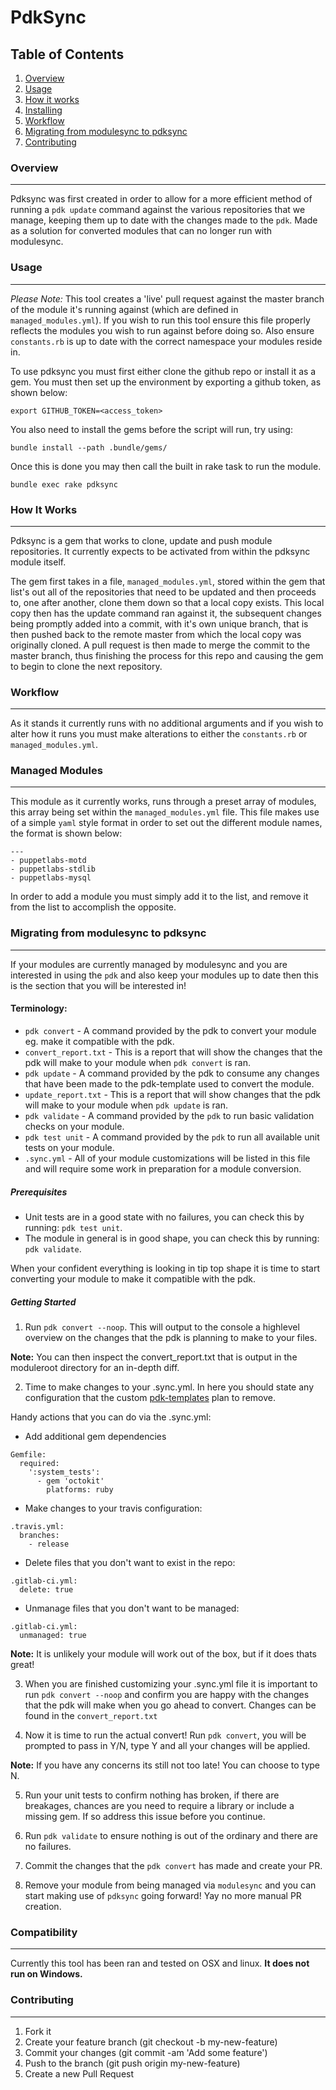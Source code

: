 # PdkSync

Table of Contents
-----------------

1. [Overview](#overview)
2. [Usage](#usage)
3. [How it works](#how-it-works)
4. [Installing](#installing)
5. [Workflow](#workflow)
6. [Migrating from modulesync to pdksync](#migrating-from-modulesync-to-pdksync)
7. [Contributing](#contributing)

### Overview
--------

Pdksync was first created in order to allow for a more efficient method of running a `pdk update` command against the various repositories that we manage, keeping them up to date with the changes made to the `pdk`. Made as a solution for converted modules that can no longer run with modulesync.

### Usage
----------

*Please Note:* This tool creates a 'live' pull request against the master branch of the module it's running against (which are defined in `managed_modules.yml`). If you wish to run this tool ensure this file properly reflects the modules you wish to run against before doing so. Also ensure `constants.rb` is up to date with the correct namespace your modules reside in.

To use pdksync you must first either clone the github repo or install it as a gem. You must then set up the environment by exporting a github token, as shown below:
```
export GITHUB_TOKEN=<access_token>
```
You also need to install the gems before the script will run, try using:
```
bundle install --path .bundle/gems/
```
Once this is done you may then call the built in rake task to run the module.
```
bundle exec rake pdksync
```

### How It Works
------------

Pdksync is a gem that works to clone, update and push module repositories. It currently expects to be activated from within the pdksync module itself.

The gem first takes in a file, `managed_modules.yml`, stored within the gem that list's out all of the repositories that need to be updated and then proceeds to, one after another, clone them down so that a local copy exists. This local copy then has the update command ran against it, the subsequent changes being promptly added into a commit, with it's own unique branch, that is then pushed back to the remote master from which the local copy was originally cloned. A pull request is then made to merge the commit to the master branch, thus finishing the process for this repo and causing the gem to begin to clone the next repository.

### Workflow
--------

As it stands it currently runs with no additional arguments and if you wish to alter how it runs you must make alterations to either the `constants.rb` or `managed_modules.yml`.

### Managed Modules
----------

This module as it currently works, runs through a preset array of modules, this array being set within the `managed_modules.yml` file. This file makes use of a simple `yaml` style format in order to set out the different module names, the format is shown below:

```
---
- puppetlabs-motd
- puppetlabs-stdlib
- puppetlabs-mysql
```
In order to add a module you must simply add it to the list, and remove it from the list to accomplish the opposite.

### Migrating from modulesync to pdksync
--------

If your modules are currently managed by modulesync and you are interested in using the `pdk` and also keep your modules up to date then this is the section that you will be interested in!

#### Terminology:
- `pdk convert` - A command provided by the pdk to convert your module eg. make it compatible with the pdk.
- `convert_report.txt` - This is a report that will show the changes that the pdk will make to your module when `pdk convert` is ran.
- `pdk update` - A command provided by the pdk to consume any changes that have been made to the pdk-template used to convert the module.
- `update_report.txt` - This is a report that will show changes that the pdk will make to your module when `pdk update` is ran.
- `pdk validate` - A command provided by the `pdk` to run basic validation checks on your module.
- `pdk test unit` - A command provided by the `pdk` to run all available unit tests on your module.
- `.sync.yml` - All of your module customizations will be listed in this file and will require some work in preparation for a module conversion.

##### Prerequisites
* Unit tests are in a good state with no failures, you can check this by running: `pdk test unit`.
* The module in general is in good shape, you can check this by running: `pdk validate`.

When your confident everything is looking in tip top shape it is time to start converting your module to make it compatible with the pdk.

##### Getting Started

1) Run `pdk convert --noop`. This will output to the console a highlevel overview on the changes that the pdk is planning to make to your files.

**Note:** You can then inspect the convert_report.txt that is output in the moduleroot directory for an in-depth diff.

2) Time to make changes to your .sync.yml. In here you should state any configuration that the custom [pdk-templates](https://github.com/puppetlabs/pdk-templates) plan to remove.

Handy actions that you can do via the .sync.yml:

- Add additional gem dependencies
```
Gemfile:
  required:
    ':system_tests':
      - gem 'octokit'
        platforms: ruby
```
- Make changes to your travis configuration:
```
.travis.yml:
  branches:
    - release
```
- Delete files that you don't want to exist in the repo:
```
.gitlab-ci.yml:
  delete: true
```
- Unmanage files that you don't want to be managed:
```
.gitlab-ci.yml:
  unmanaged: true
```
**Note:** It is unlikely your module will work out of the box, but if it does thats great!

3) When you are finished customizing your .sync.yml file it is important to run `pdk convert --noop` and confirm you are happy with the changes that the pdk will make when you go ahead to convert. Changes can be found in the `convert_report.txt`

4) Now it is time to run the actual convert! Run `pdk convert`, you will be prompted to pass in Y/N, type Y and all your changes will be applied.

**Note:** If you have any concerns its still not too late! You can choose to type N.

5) Run your unit tests to confirm nothing has broken, if there are breakages, chances are you need to require a library or include a missing gem. If so address this issue before you continue.

6) Run `pdk validate` to ensure nothing is out of the ordinary and there are no failures.

7) Commit the changes that the `pdk convert` has made and create your PR.

8) Remove your module from being managed via `modulesync` and you can start making use of `pdksync` going forward! Yay no more manual PR creation.

### Compatibility
----------

Currently this tool has been ran and tested on OSX and linux. **It does not run on Windows.**

### Contributing
--------

1. Fork it
2. Create your feature branch (git checkout -b my-new-feature)
3. Commit your changes (git commit -am 'Add some feature')
4. Push to the branch (git push origin my-new-feature)
5. Create a new Pull Request
